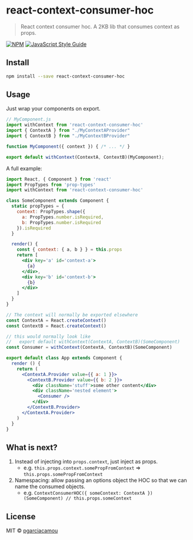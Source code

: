 # react-context-consumer-hoc

> React context consumer hoc. A 2KB lib that consumes context as props.

[![NPM](https://img.shields.io/npm/v/react-context-consumer-hoc.svg)](https://www.npmjs.com/package/react-context-consumer-hoc) [![JavaScript Style Guide](https://img.shields.io/badge/code_style-standard-brightgreen.svg)](https://standardjs.com)

## Install

```bash
npm install --save react-context-consumer-hoc
```

## Usage

Just wrap your components on export.

```jsx
// MyComponent.js
import withContext from 'react-context-consumer-hoc'
import { ContextA } from "./MyContextAProvider"
import { ContextB } from "./MyContextBProvider"

function MyComponent({ context }) { /* ... */ }

export default withContext(ContextA, ContextB)(MyComponent);
```

A full example:

```jsx
import React, { Component } from 'react'
import PropTypes from 'prop-types'
import withContext from 'react-context-consumer-hoc'

class SomeComponent extends Component {
  static propTypes = {
    context: PropTypes.shape({
      a: PropTypes.number.isRequired,
      b: PropTypes.number.isRequired
    }).isRequired
  }

  render() {
    const { context: { a, b } } = this.props
    return [
      <div key='a' id='context-a'>
        {a}
      </div>,
      <div key='b' id='context-b'>
        {b}
      </div>
    ]
  }
}

// The context will normally be exported elsewhere
const ContextA = React.createContext()
const ContextB = React.createContext()

// this would normally look like
//   export default withContext(ContextA, ContextB)(SomeComponent)
const Consumer = withContext(ContextA, ContextB)(SomeComponent)

export default class App extends Component {
  render () {
    return (
      <ContextA.Provider value={{ a: 1 }}>
        <ContextB.Provider value={{ b: 2 }}>
          <div className='stuff'>some other content</div>
          <div className='nested element'>
            <Consumer />
          </div>
        </ContextB.Provider>
      </ContextA.Provider>
    )
  }
}
```

## What is next?

1. Instead of injecting into `props.context`, just inject as props.
    - e.g. `this.props.context.somePropFromContext` => `this.props.somePropFromContext`
2. Namespacing: allow passing an options object the HOC so that we can name the consumed objects.
    - e.g. `ContextConsumerHOC({ someContext: ContextA })(SomeComponent) // this.props.someContext`

## License

MIT © [pgarciacamou](https://github.com/pgarciacamou)
